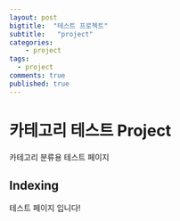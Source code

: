 ```yaml
---
layout: post
bigtitle:  "테스트 프로젝트"
subtitle:   "project"
categories:
    - project
tags:
  - project
comments: true
published: true
---
```

# 카테고리 테스트 Project

카테고리 분류용 테스트 페이지

## Indexing

테스트 페이지 입니다!

